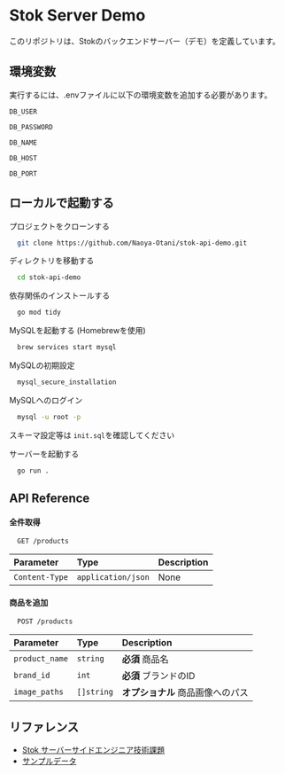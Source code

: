 
# Stok Server Demo

このリポジトリは、Stokのバックエンドサーバー（デモ）を定義しています。



## 環境変数

実行するには、.envファイルに以下の環境変数を追加する必要があります。

`DB_USER`

`DB_PASSWORD`

`DB_NAME`

`DB_HOST`

`DB_PORT`

## ローカルで起動する

プロジェクトをクローンする

```bash
  git clone https://github.com/Naoya-Otani/stok-api-demo.git
```

ディレクトリを移動する

```bash
  cd stok-api-demo
```

依存関係のインストールする

```bash
  go mod tidy
```

MySQLを起動する (Homebrewを使用)

```bash
  brew services start mysql
```

MySQLの初期設定

```bash
  mysql_secure_installation
```

MySQLへのログイン

```bash
  mysql -u root -p
```

スキーマ設定等は `init.sql`を確認してください

サーバーを起動する

```bash
  go run .
```
## API Reference

#### 全件取得

```http
  GET /products
```

| Parameter | Type     | Description                |
| :-------- | :------- | :------------------------- |
| `Content-Type` | `application/json` | None |

#### 商品を追加

```http
  POST /products
```

| Parameter | Type     | Description                       |
| :-------- | :------- | :-------------------------------- |
| `product_name`      | `string` | **必須** 商品名 |
| `brand_id`      | `int` | **必須** ブランドのID |
| `image_paths`      | `[]string` | **オプショナル** 商品画像へのパス |


## リファレンス

 - [Stok サーバーサイドエンジニア技術課題](https://franky-inc.notion.site/Stok-e7c86b932e364e0f838f4091437d1490)
 - [サンプルデータ](https://docs.google.com/spreadsheets/d/1g2LyTAW3BDACn8Btge_A0yi6LNSPD2c9p25VLbJO38Q/edit?usp=sharing)

